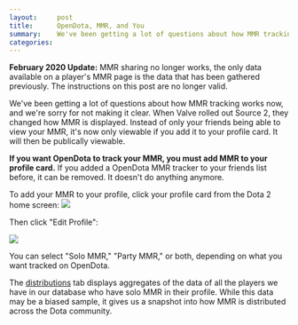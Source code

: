 ```yaml
---
layout:     post
title:      OpenDota, MMR, and You
summary:    We've been getting a lot of questions about how MMR tracking works now, and we're sorry for not making it clear.
categories: 
---
```


**February 2020 Update:** MMR sharing no longer works, the only data available on a player's MMR page is the data that has been
gathered previously. The instructions on this post are no longer valid.

We've been getting a lot of questions about how MMR tracking works now, and we're sorry for not making it clear.
When Valve rolled out Source 2, they changed how MMR is displayed. Instead of only your friends being able
to view your MMR, it's now only viewable if you add it to your profile card. It will then be publically viewable.

**If you want OpenDota to track your MMR, you must add MMR to your profile card.** If you added a OpenDota MMR tracker
to your friends list before, it can be removed. It doesn't do anything anymore.

To add your MMR to your profile, click your profile card from the Dota 2 home screen:
<img src="http://i.imgur.com/Zvhpvgd.jpg">

Then click "Edit Profile":

<img src="http://i.imgur.com/mAXJpac.jpg">

You can select "Solo MMR," "Party MMR," or both, depending on what you want tracked on OpenDota.

The [distributions](/distributions) tab displays aggregates of the data of all the players we have in our database who have solo MMR
in their profile. While this data may be a biased sample, it gives us a snapshot into how MMR is distributed across the Dota
community.
